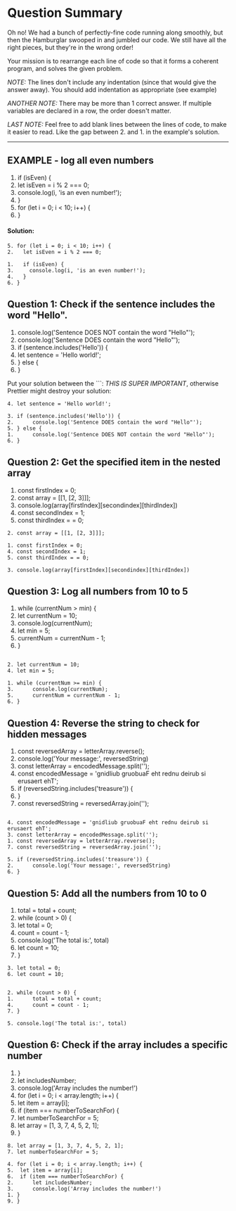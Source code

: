 # Question Summary

Oh no! We had a bunch of perfectly-fine code running along smoothly, but then
the Hamburglar swooped in and jumbled our code. We still have all the right
pieces, but they're in the wrong order!

Your mission is to rearrange each line of code so that it forms a coherent
program, and solves the given problem.

_NOTE:_ The lines don't include any indentation (since that would give the
answer away). You should add indentation as appropriate (see example)

_ANOTHER NOTE:_ There may be more than 1 correct answer. If multiple variables
are declared in a row, the order doesn't matter.

_LAST NOTE:_ Feel free to add blank lines between the lines of code, to make it
easier to read. Like the gap between 2. and 1. in the example's solution.

---

## EXAMPLE - log all even numbers

1. if (isEven) {
2. let isEven = i % 2 === 0;
3. console.log(i, 'is an even number!');
4. }
5. for (let i = 0; i < 10; i++) {
6. }

#### Solution:

```
5. for (let i = 0; i < 10; i++) {
2.   let isEven = i % 2 === 0;

1.   if (isEven) {
3.     console.log(i, 'is an even number!');
4.   }
6. }
```

## Question 1: Check if the sentence includes the word "Hello".

1. console.log('Sentence DOES NOT contain the word "Hello"');
2. console.log('Sentence DOES contain the word "Hello"');
3. if (sentence.includes('Hello')) {
4. let sentence = 'Hello world!';
5. } else {
6. }

Put your solution between the ```:
_THIS IS SUPER IMPORTANT_, otherwise Prettier might destroy your solution:

```
4. let sentence = 'Hello world!';

3. if (sentence.includes('Hello')) {
2.      console.log('Sentence DOES contain the word "Hello"');
5. } else {
1.      console.log('Sentence DOES NOT contain the word "Hello"');
6. }

```

## Question 2: Get the specified item in the nested array

1. const firstIndex = 0;
2. const array = [[1, [2, 3]]];
3. console.log(array[firstIndex][secondindex][thirdIndex])
4. const secondIndex = 1;
5. const thirdIndex = = 0;

```
2. const array = [[1, [2, 3]]];

1. const firstIndex = 0;
4. const secondIndex = 1;
5. const thirdIndex = = 0;

3. console.log(array[firstIndex][secondindex][thirdIndex])

```

## Question 3: Log all numbers from 10 to 5

1. while (currentNum > min) {
2. let currentNum = 10;
3. console.log(currentNum);
4. let min = 5;
5. currentNum = currentNum - 1;
6. }

```

2. let currentNum = 10;
4. let min = 5;

1. while (currentNum >= min) {
3.      console.log(currentNum);
5.      currentNum = currentNum - 1;
6. }
```

## Question 4: Reverse the string to check for hidden messages

1. const reversedArray = letterArray.reverse();
2. console.log('Your message:', reversedString)
3. const letterArray = encodedMessage.split('');
4. const encodedMessage = 'gnidliub gruobuaF eht rednu deirub si erusaert ehT';
5. if (reversedString.includes('treasure')) {
6. }
7. const reversedString = reversedArray.join('');

```

4. const encodedMessage = 'gnidliub gruobuaF eht rednu deirub si erusaert ehT';
3. const letterArray = encodedMessage.split('');
1. const reversedArray = letterArray.reverse();
7. const reversedString = reversedArray.join('');

5. if (reversedString.includes('treasure')) {
2.      console.log('Your message:', reversedString)
6. }

```

## Question 5: Add all the numbers from 10 to 0

1. total = total + count;
2. while (count > 0) {
3. let total = 0;
4. count = count - 1;
5. console.log('The total is:', total)
6. let count = 10;
7. }

```
3. let total = 0;
6. let count = 10;


2. while (count > 0) {
1.      total = total + count;
4.      count = count - 1;
7. }

5. console.log('The total is:', total)
```

## Question 6: Check if the array includes a specific number

1. }
2. let includesNumber;
3. console.log('Array includes the number!')
4. for (let i = 0; i < array.length; i++) {
5. let item = array[i];
6. if (item === numberToSearchFor) {
7. let numberToSearchFor = 5;
8. let array = [1, 3, 7, 4, 5, 2, 1];
9. }

```
8. let array = [1, 3, 7, 4, 5, 2, 1];
7. let numberToSearchFor = 5;

4. for (let i = 0; i < array.length; i++) {
5.  let item = array[i];
6.  if (item === numberToSearchFor) {
2.      let includesNumber;
3.      console.log('Array includes the number!')
1. }
9. }
```
